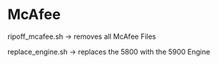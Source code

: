 # McAfee
ripoff_mcafee.sh -> removes all McAfee Files

replace_engine.sh -> replaces the 5800 with the 5900 Engine
